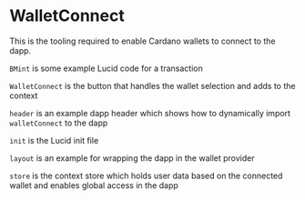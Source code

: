 # WalletConnect

This is the tooling required to enable Cardano wallets to connect to the dapp.

`BMint` is some example Lucid code for a transaction

`WalletConnect` is the button that handles the wallet selection and adds to the context

`header` is an example dapp header which shows how to dynamically import `walletConnect` to the dapp

`init` is the Lucid init file

`layout` is an example for wrapping the dapp in the wallet provider

`store` is the context store which holds user data based on the connected wallet and enables global access in the dapp

